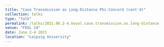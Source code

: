 ```yaml
---
title: "Case Transmission as Long-Distance Phi-Concord (cont'd)"
collection: talks
type: "Talk"
permalink: /talks/2021.06.2-4.koval.case.transmission.as.long-distance.phi-concord.(cont'd)
venue: "FDSL 14"
date: June 2-4 2021
location: "Leipzig University"
---
```

